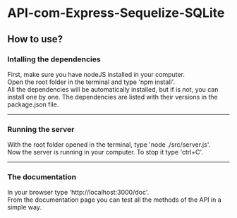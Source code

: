 <h1>API-com-Express-Sequelize-SQLite</h1>
<h2>How to use?</h2>
<h3>Intalling the dependencies</h3>
First, make sure you have nodeJS installed in your computer.
<br>Open the root folder in the terminal and type 'npm install'.
<br>All the dependencies will be automatically installed, but if is not, you can install one by one. The dependencies are listed with their versions in the package.json file.
<hr>
<h3>Running the server</h3>
With the root folder opened in the terminal, type 'node ./src/server.js'. 
<br>Now the server is running in your computer. To stop it type 'ctrl+C'. 
<hr>
<h3>The documentation</h3>
In your browser type 'http://localhost:3000/doc'. 
<br>From the documentation page you can test all the methods of the API in a simple way.
